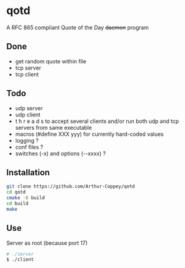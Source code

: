 # qotd
A RFC 865 compliant Quote of the Day ~~daemon~~ program

## Done
* get random quote within file
* tcp server
* tcp client

## Todo
* udp server
* udp client
* t h r e a d s to accept several clients and/or run both udp and tcp servers from same executable
* macros (#define XXX yyy) for currently hard-coded values
* logging ?
* conf files ?
* switches (-x) and options (--xxxx) ?

## Installation

```sh
git clone https://github.com/Arthur-Coppey/qotd
cd qotd
cmake -B build
cd build
make
```

## Use
Server as root (because port 17)
```sh
# ./server
$ ./client
```
